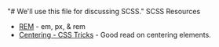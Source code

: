 "# We'll use this file for discussing SCSS." 
SCSS Resources

 * [REM](https://snook.ca/archives/html_and_css/font-size-with-rem) - em, px, & rem
 * [Centering - CSS Tricks](https://css-tricks.com/centering-css-complete-guide/) - Good read on centering elements.